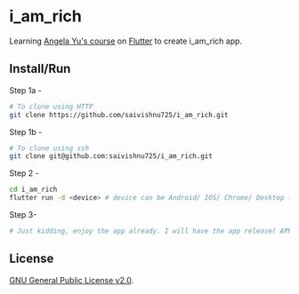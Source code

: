 # i_am_rich

Learning [Angela Yu's course](https://udemy.com/course/flutter-bootcamp-with-dart) on [Flutter](https://flutter.dev) to create i_am_rich app.

## Install/Run

Step 1a -

```bash
# To clone using HTTP
git clone https://github.com/saivishnu725/i_am_rich.git
```

Step 1b -

```bash
# To clone using ssh
git clone git@github.com:saivishnu725/i_am_rich.git
```

Step 2 -

```bash
cd i_am_rich
flutter run -d <device> # device can be Android/ IOS/ Chrome/ Desktop (Linux,Windows 10, Mac OS)
```

Step 3-

```bash
# Just kidding, enjoy the app already. I will have the app release( APK only ) so that a non-techy can install the app.
```

## License

[GNU General Public License v2.0](https://choosealicense.com/licenses/gpl-2.0/).
